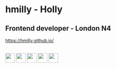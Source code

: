 # hmilly - Holly

## Frontend developer - London N4

https://hmilly.github.io/

<br>
<img src="https://img.shields.io/badge/-Git-grey?logo=git&logoColor=white&logoWidth=10" height="30px">
<img src="https://img.shields.io/badge/-HTML-orange?logo=HTML5&logoColor=white&logoWidth=10" height="30px">
<img src="https://img.shields.io/badge/-CSS-1E90FF?logo=css3&logoColor=white&logoWidth=10" height="30px">
<img src="https://img.shields.io/badge/-JS-yellow?logo=javascript&logoColor=white&logoWidth=10" height="30px">
<img src="https://img.shields.io/badge/-ReactJs-4682B4?logo=react&logoColor=white&logoWidth=10" height="30px">


